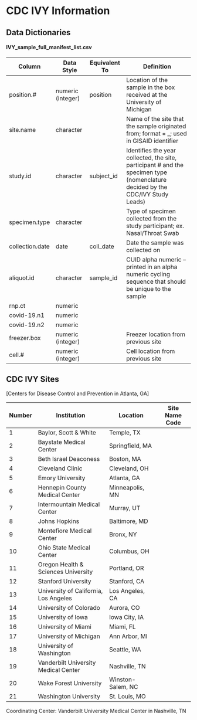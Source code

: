 # CDC IVY Information

## Data Dictionaries

#### IVY_sample_full_manifest_list.csv

| Column | Data Style | Equivalent To | Definition |
| --- | --- | --- | --- |
| position.# | numeric (integer) | position | Location of the sample in the box received at the University of Michigan |
| site.name | character | | Name of the site that the sample originated from; format = <location>_<state abbreviation>; used in GISAID identifier |
| study.id | character | subject_id | Identifies the year collected, the site, participant # and the specimen type (nomenclature decided by the CDC/IVY Study Leads) |
| specimen.type | character | | Type of specimen collected from the study participant; ex. Nasal/Throat Swab |
| collection.date | date | coll_date | Date the sample was collected on |
| aliquot.id | character | sample_id | CUID alpha numeric – printed in an alpha numeric cycling sequence that should be unique to the sample |
| rnp.ct | numeric | | |
| covid-19.n1 | numeric | | |
| covid-19.n2 | numeric | | |
| freezer.box | numeric (integer) | | Freezer location from previous site |
| cell.# | numeric (integer) | | Cell location from previous site |

## CDC IVY Sites

[Centers for Disease Control and Prevention in Atlanta, GA]

| Number | Institution | Location | Site Name Code |
| --- | --- | --- | --- |
| 1 | Baylor, Scott & White | Temple, TX | |
| 2 | Baystate Medical Center | Springfield, MA | |
| 3 | Beth Israel Deaconess | Boston, MA | |
| 4 | Cleveland Clinic | Cleveland, OH | |
| 5 | Emory University | Atlanta, GA | |
| 6 | Hennepin County Medical Center | Minneapolis, MN | | 
| 7 | Intermountain Medical Center | Murray, UT | |
| 8 | Johns Hopkins | Baltimore, MD | |
| 9 | Montefiore Medical Center | Bronx, NY | |
| 10 | Ohio State Medical Center | Columbus, OH | |
| 11 | Oregon Health & Sciences University | Portland, OR | |
| 12 | Stanford University | Stanford, CA | |
| 13 | University of California, Los Angeles | Los Angeles, CA | |
| 14 | University of Colorado | Aurora, CO | |
| 15 | University of Iowa | Iowa City, IA | |
| 16 | University of Miami | Miami, FL | |
| 17 | University of Michigan | Ann Arbor, MI | |
| 18 | University of Washington | Seattle, WA | |
| 19 | Vanderbilt University Medical Center | Nashville, TN | |
| 20 | Wake Forest University | Winston-Salem, NC | |
| 21 | Washington University | St. Louis, MO | |

Coordinating Center: Vanderbilt University Medical Center in Nashville, TN
